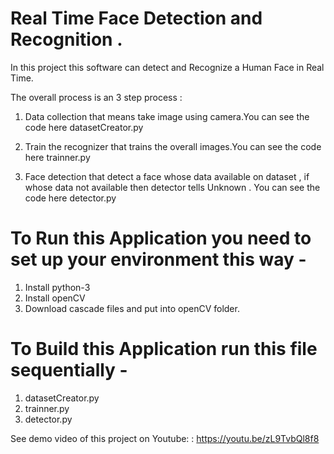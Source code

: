 # Real Time Face Detection and Recognition .
In this project this software can detect and Recognize a Human Face in Real Time. 

The overall process is an 3 step process : 

1. Data collection that means take image using camera.You can see the code here datasetCreator.py  

2. Train the recognizer that trains the overall images.You can see the code here trainner.py

3. Face detection that detect a face whose data available on dataset , if whose data not available then detector tells Unknown . You can see the code here detector.py


# To Run this Application you need to set up your environment this way -

1. Install python-3 
2. Install openCV 
3. Download cascade files  and put into openCV folder.

# To Build this Application run this file sequentially -

1. datasetCreator.py  
2. trainner.py 
3. detector.py 


See demo video of this project on Youtube:  : https://youtu.be/zL9TvbQl8f8 

